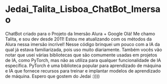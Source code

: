 # Jedai_Talita_Lisboa_ChatBot_Imersao
ChatBot criado para o Projeto da Imersão Alura + Google
Olá! Me chamo Talita, e sou dev desde 2011! Estou me atualizando com os métodos da Alura nessa imersão incrível!
Nesse código brinquei um pouco com a IA da qual já estava familiarizada, pois uso muito diariamente.
Também vocês vão notar que usei várias bibliotecas que são comumente usadas em projetos de IA, como PyTorch, mas não as utiliza para qualquer funcionalidade de IA específica. PyTorch é uma biblioteca popular para aprendizado de máquina e IA que fornece recursos para treinar e implantar modelos de aprendizado de máquina.
Espero que gostem do Jedai :))))
